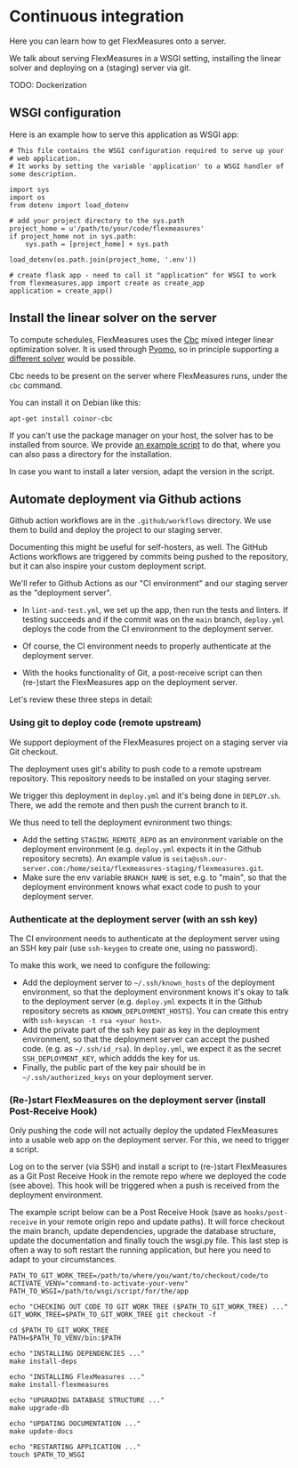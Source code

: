 # Continuous integration

Here you can learn how to get FlexMeasures onto a server.

We talk about serving FlexMeasures in a WSGI setting, installing the linear solver and deploying on a (staging) server via git.

TODO: Dockerization


## WSGI configuration

Here is an example how to serve this application as WSGI app:


    # This file contains the WSGI configuration required to serve up your
    # web application.
    # It works by setting the variable 'application' to a WSGI handler of some description.

    import sys
    import os
    from dotenv import load_dotenv

    # add your project directory to the sys.path
    project_home = u'/path/to/your/code/flexmeasures'
    if project_home not in sys.path:
        sys.path = [project_home] + sys.path

    load_dotenv(os.path.join(project_home, '.env'))

    # create flask app - need to call it "application" for WSGI to work
    from flexmeasures.app import create as create_app
    application = create_app()


## Install the linear solver on the server

To compute schedules, FlexMeasures uses the [Cbc](https://github.com/coin-or/Cbc) mixed integer linear optimization solver.
It is used through [Pyomo](http://www.pyomo.org), so in principle supporting a [different solver](https://pyomo.readthedocs.io/en/stable/solving_pyomo_models.html#supported-solvers) would be possible.

Cbc needs to be present on the server where FlexMeasures runs, under the `cbc` command.

You can install it on Debian like this:

    apt-get install coinor-cbc

If you can't use the package manager on your host, the solver has to be installed from source.
We provide [an example script](ci/install-cbc.sh) to do that, where you can also
pass a directory for the installation.

In case you want to install a later version, adapt the version in the script. 


## Automate deployment via Github actions

Github action workflows are in the `.github/workflows` directory. We use them to build and deploy the project to our staging server.

Documenting this might be useful for self-hosters, as well.
The GitHub Actions workflows are triggered by commits being pushed to the repository, but it can also inspire your custom deployment script.

We'll refer to Github Actions as our "CI environment" and our staging server as the "deployment server". 

- In `lint-and-test.yml`, we set up the app, then run the tests and linters.
If testing succeeds and if the commit was on the `main` branch, `deploy.yml` deploys the code from the CI environment to the deployment server.

- Of course, the CI environment needs to properly authenticate at the deployment server. 

- With the hooks functionality of Git, a post-receive script can then (re-)start the FlexMeasures app on the deployment server.

Let's review these three steps in detail:

### Using git to deploy code (remote upstream)

We support deployment of the FlexMeasures project on a staging server via Git checkout.

The deployment uses git's ability to push code to a remote upstream repository. This repository needs to be installed on your staging server.

We trigger this deployment in `deploy.yml` and it's being done in `DEPLOY.sh`. There, we add the remote and then push the current branch to it.

We thus need to tell the deployment evnironment two things:

- Add the setting `STAGING_REMOTE_REPO` as an environment variable on the deployment environment (e.g. `deploy.yml` expects it in the Github repository secrets). An example value is `seita@ssh.our-server.com:/home/seita/flexmeasures-staging/flexmeasures.git`.
- Make sure the env variable `BRANCH_NAME` is set, e.g. to "main", so that the deployment environment knows what exact code to push to your deployment server.

### Authenticate at the deployment server (with an ssh key)

The CI environment needs to authenticate at the deployment server using an SSH key pair (use `ssh-keygen` to create one, using no password).

To make this work, we need to configure the following:

- Add the deployment server to `~/.ssh/known_hosts` of the deployment environment, so that the deployment environment knows it's okay to talk to the deployment server (e.g. `deploy.yml` expects it in the Github repository secrets as `KNOWN_DEPLOYMENT_HOSTS`). You can create this entry with `ssh-keyscan -t rsa <your host>`.
- Add the private part of the ssh key pair as key in the deployment environment, so that the deployment server can accept the pushed code. (e.g. as `~/.ssh/id_rsa`). In `deploy.yml`, we expect it as the secret `SSH_DEPLOYMENT_KEY`, which addds the key for us.
- Finally, the public part of the key pair should be in `~/.ssh/authorized_keys` on your deployment server.

### (Re-)start FlexMeasures on the deployment server (install Post-Receive Hook)

Only pushing the code will not actually deploy the updated FlexMeasures into a usable web app on the deployment server. For this, we need to trigger a script.

Log on to the server (via SSH) and install a script to (re-)start FlexMeasures as a Git Post Receive Hook in the remote repo where we deployed the code (see above). This hook will be triggered when a push is received from the deployment environment.

The example script below can be a Post Receive Hook (save as `hooks/post-receive` in your remote origin repo and update paths).
It will force checkout the main branch, update dependencies, upgrade the database structure,
update the documentation and finally touch the wsgi.py file.
This last step is often a way to soft restart the running application, but here you need to adapt to your circumstances.


```#!/bin/bash
PATH_TO_GIT_WORK_TREE=/path/to/where/you/want/to/checkout/code/to
ACTIVATE_VENV="command-to-activate-your-venv"
PATH_TO_WSGI=/path/to/wsgi/script/for/the/app

echo "CHECKING OUT CODE TO GIT WORK TREE ($PATH_TO_GIT_WORK_TREE) ..."
GIT_WORK_TREE=$PATH_TO_GIT_WORK_TREE git checkout -f

cd $PATH_TO_GIT_WORK_TREE
PATH=$PATH_TO_VENV/bin:$PATH

echo "INSTALLING DEPENDENCIES ..."
make install-deps

echo "INSTALLING FlexMeasures ..."
make install-flexmeasures

echo "UPGRADING DATABASE STRUCTURE ..."
make upgrade-db

echo "UPDATING DOCUMENTATION ..."
make update-docs

echo "RESTARTING APPLICATION ..."
touch $PATH_TO_WSGI
```

